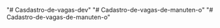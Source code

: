 "# Casdastro-de-vagas-dev" 
"# Cadastro-de-vagas-de-manuten-o" 
"# Cadastro-de-vagas-de-manuten-o" 
